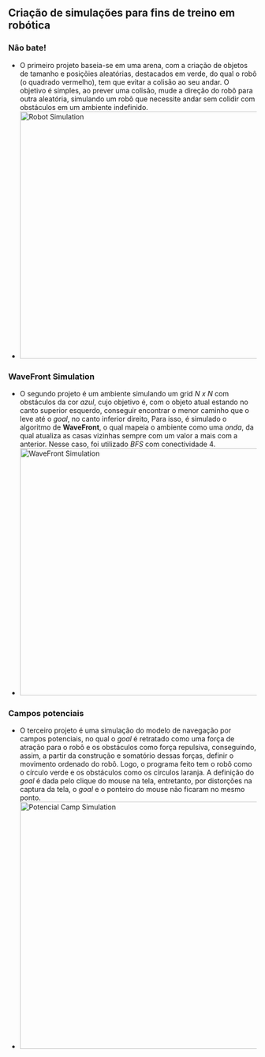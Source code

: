 ## Criação de simulações para fins de treino em robótica

### Não bate!
* O primeiro projeto baseia-se em uma arena, com a criação de objetos de tamanho e posiçõies aleatórias, destacados em verde, do qual o robô (o quadrado vermelho), tem que evitar a colisão ao seu andar. O objetivo é simples, ao prever uma colisão, mude a direção do robô para outra aleatória, simulando um robô que necessite andar sem colidir com obstáculos em um ambiente indefinido.
* <img src="https://i.ibb.co/JFVD1w0/Robot-Simulation.png" alt="Robot Simulation" width="500"/>

### WaveFront Simulation
* O segundo projeto é um ambiente simulando um grid *N x N* com obstáculos da cor *azul*, cujo objetivo é, com o objeto atual estando no canto superior esquerdo, conseguir encontrar o menor caminho que o leve até o *goal*, no canto inferior direito, Para isso, é simulado o algoritmo de **WaveFront**, o qual mapeia o ambiente como uma *onda*, da qual atualiza as casas vizinhas sempre com um valor a mais com a anterior. Nesse caso, foi utilizado *BFS* com conectividade 4.
* <img src="https://i.ibb.co/LYbwTcP/wavefront.gif" alt="WaveFront Simulation" width="500"/>

### Campos potenciais
* O terceiro projeto é uma simulação do modelo de navegação por campos potenciais, no qual o *goal* é retratado como uma força de atração para o robô e os obstáculos como força repulsiva, conseguindo, assim, a partir da construção e somatório dessas forças, definir o movimento ordenado do robô. Logo, o programa feito tem o robô como o círculo verde e os obstáculos como os círculos laranja. A definição do *goal* é dada pelo clique do mouse na tela, entretanto, por distorções na captura da tela, o *goal* e o ponteiro do mouse não ficaram no mesmo ponto.
* <img src="https://i.ibb.co/HCJ0qjG/Vetorial-Camp-Simulator-2022-06-08-09-55-30.gif" alt="Potencial Camp Simulation" width="500"/> 
